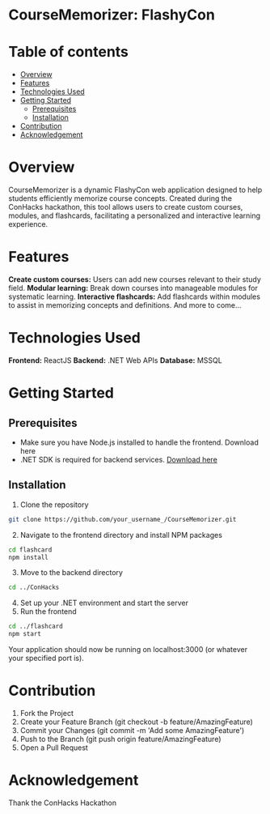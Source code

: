 # CourseMemorizer: FlashyCon

Table of contents
=================

   * [Overview](#overview)
   * [Features](#features)
   * [Technologies Used](#technologies)
   * [Getting Started](#gettingStarted)
      * [Prerequisites](#prerequisites)
      * [Installation](#installation)
   * [Contribution](#contribution)
   * [Acknowledgement](#acknowledgement)

Overview
========
CourseMemorizer is a dynamic FlashyCon web application designed to help students efficiently memorize course concepts. Created during the ConHacks hackathon, this tool allows users to create custom courses, modules, and flashcards, facilitating a personalized and interactive learning experience.

Features
========
**Create custom courses:** Users can add new courses relevant to their study field.
**Modular learning:** Break down courses into manageable modules for systematic learning.
**Interactive flashcards:** Add flashcards within modules to assist in memorizing concepts and definitions.
And more to come...

Technologies Used
=================
**Frontend:** ReactJS
**Backend:** .NET Web APIs
**Database:** MSSQL

Getting Started
===============
Prerequisites
-------------
* Make sure you have Node.js installed to handle the frontend. Download here
* .NET SDK is required for backend services. [Download here](https://dotnet.microsoft.com/en-us/download/dotnet/7.0)

Installation
------------
1. Clone the repository
```sh
git clone https://github.com/your_username_/CourseMemorizer.git
```
2. Navigate to the frontend directory and install NPM packages
```sh
cd flashcard
npm install
```
3. Move to the backend directory
```sh
cd ../ConHacks
```
4. Set up your .NET environment and start the server
5. Run the frontend
```sh
cd ../flashcard
npm start
```
Your application should now be running on localhost:3000 (or whatever your specified port is).

Contribution
============
1. Fork the Project
2. Create your Feature Branch (git checkout -b feature/AmazingFeature)
3. Commit your Changes (git commit -m 'Add some AmazingFeature')
4. Push to the Branch (git push origin feature/AmazingFeature)
5. Open a Pull Request

Acknowledgement
===============
Thank the ConHacks Hackathon
